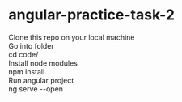 # angular-practice-task-2

Clone this repo on your local machine <br/>
Go into folder <br/>
cd code/ <br/>
Install node modules  <br/>
npm install<br/>
Run angular project <br/>
ng serve --open
